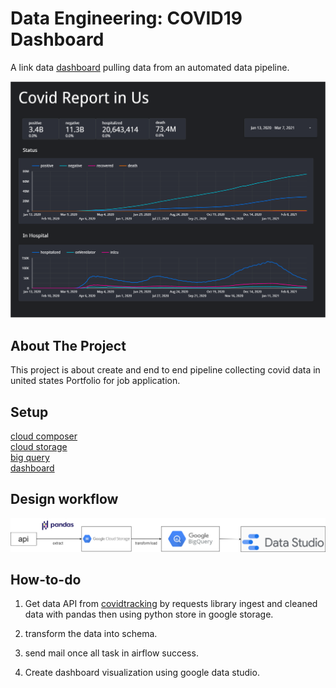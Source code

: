 # Data Engineering: COVID19 Dashboard
<p>
	A link data
	<a href="https://datastudio.google.com/u/1/reporting/08d2d1f3-62f0-409a-baf3-f4f337b3e54f/page/4cETC">dashboard</a>
	pulling data from an automated data pipeline.
</p>
<img src="images/COVID_STUDIO.PNG">

## About The Project
This project is about create  and end to end pipeline collecting covid data in united states Portfolio for job application.

## Setup
<a href="https://cloud.google.com/composer/?utm_source=google&utm_medium=cpc&utm_campaign=japac-TH-all-en-dr-bkws-all-all-trial-e-dr-1009882&utm_content=text-ad-none-none-DEV_c-CRE_308495415737-ADGP_Hybrid%20%7C%20BKWS%20-%20EXA%20%7C%20Txt%20~%20Data%20Analytics%20~%20Cloud%20Composer_Cloud%20Composer-KWID_43700037061628273-kwd-525879649670&userloc_1012728-network_g&utm_term=KW_google%20cloud%20platform%20composer&gclid=CjwKCAjwoZWHBhBgEiwAiMN66U9vTYv136BsAaO7Kqg-Hu-kepeNNbQFhXPgcuIk2Yi067lCyvP-hxoCfk4QAvD_BwE&gclsrc=aw.ds">cloud composer</a><br>
<a href="https://cloud.google.com/storage/?utm_source=google&utm_medium=cpc&utm_campaign=japac-TH-all-en-dr-skws-all-pkws-trial-e-dr-1009882&utm_content=text-ad-none-none-DEV_c-CRE_497145687063-ADGP_Hybrid%20%7C%20SKWS%20-%20EXA%20%7C%20Txt%20~%20Storage%20~%20Cloud%20Storage_Global%20gap%20analysis-KWID_43700060660240636-kwd-7346428414&userloc_1012728-network_g&utm_term=KW_cloud%20storage&gclid=CjwKCAjwoZWHBhBgEiwAiMN66eedVhljIVGR7CVC9H9t4fPJWD0KsHoGfFBzIkJ_Na52fg35dUjDiRoCFm8QAvD_BwE&gclsrc=aw.ds">cloud storage</a><br>
<a href="https://cloud.google.com/bigquery/?utm_source=google&utm_medium=cpc&utm_campaign=japac-TH-all-en-dr-bkws-all-super-trial-e-dr-1009882&utm_content=text-ad-none-none-DEV_c-CRE_316270751276-ADGP_Hybrid%20%7C%20BKWS%20-%20EXA%20%7C%20Txt%20~%20Data%20Analytics%20~%20BigQuery_bigquery-KWID_43700028131581238-kwd-297617549231&userloc_1012728-network_g&utm_term=KW_bigquery&gclid=CjwKCAjwoZWHBhBgEiwAiMN66dIADyIy6-APx9-N72LIRASpA5CE9IuzgAtagR9WttkqTL5rpSC1_BoC084QAvD_BwE&gclsrc=aw.ds">big query</a><br>
<a href="https://datastudio.google.com/u/0/">dashboard</a><br>


## Design workflow
<img src="images/flowchart.png">

## How-to-do

1. Get data API from <a href="https://datastudio.google.com/u/1/reporting/08d2d1f3-62f0-409a-baf3-f4f337b3e54f/page/4cETC">covidtracking</a> by requests library ingest  and cleaned data with pandas then using python store in google storage.
	
2. transform the data into schema.
	
3. send mail once all task in airflow success.

4. Create dashboard visualization using google data studio.

